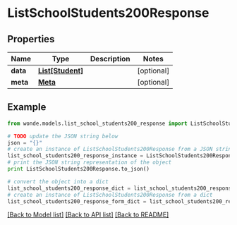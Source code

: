 # ListSchoolStudents200Response


## Properties
Name | Type | Description | Notes
------------ | ------------- | ------------- | -------------
**data** | [**List[Student]**](Student.md) |  | [optional] 
**meta** | [**Meta**](Meta.md) |  | [optional] 

## Example

```python
from wonde.models.list_school_students200_response import ListSchoolStudents200Response

# TODO update the JSON string below
json = "{}"
# create an instance of ListSchoolStudents200Response from a JSON string
list_school_students200_response_instance = ListSchoolStudents200Response.from_json(json)
# print the JSON string representation of the object
print ListSchoolStudents200Response.to_json()

# convert the object into a dict
list_school_students200_response_dict = list_school_students200_response_instance.to_dict()
# create an instance of ListSchoolStudents200Response from a dict
list_school_students200_response_form_dict = list_school_students200_response.from_dict(list_school_students200_response_dict)
```
[[Back to Model list]](../README.md#documentation-for-models) [[Back to API list]](../README.md#documentation-for-api-endpoints) [[Back to README]](../README.md)



